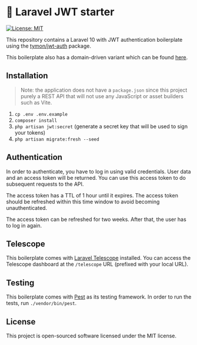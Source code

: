 # 🚀 Laravel JWT starter

[![License: MIT](https://img.shields.io/badge/License-MIT-green.svg)](https://opensource.org/licenses/MIT)

This repository contains a Laravel 10 with JWT authentication boilerplate
using the [tymon/jwt-auth](https://github.com/tymondesigns/jwt-auth) package.

This boilerplate also has a domain-driven variant which can be
found [here](https://github.com/avocado-media/laravel-jwt-starter-ddd).

## Installation

> Note: the application does not have a `package.json` since this project purely a REST API that will not use any
> JavaScript or asset builders such as Vite.

1. `cp .env .env.example`
2. `composer install`
3. `php artisan jwt:secret` (generate a secret key that will be used to sign your tokens)
4. `php artisan migrate:fresh --seed`

## Authentication

In order to authenticate, you have to log in using valid credentials. User data and an access token will be returned.
You can use this access token to do subsequent requests to the API.

The access token has a TTL of 1 hour until it expires. The access token should be refreshed within this time window to
avoid becoming unauthenticated.

The access token can be refreshed for two weeks. After that, the user has to log in again.

## Telescope

This boilerplate comes with [Laravel Telescope](https://laravel.com/docs/8.x/telescope) installed. You can access the
Telescope dashboard at the `/telescope` URL (prefixed with your local URL).

## Testing

This boilerplate comes with [Pest](https://pestphp.com/) as its testing framework. In order to run the tests,
run `./vendor/bin/pest`.

## License

This project is open-sourced software licensed under the MIT license.
